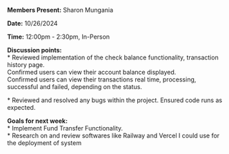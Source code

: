 **Members Present:** Sharon Mungania

**Date:** 10/26/2024

**Time:** 12:00pm \- 2:30pm, In-Person

**Discussion points:**  
\* Reviewed implementation of the check balance functionality, transaction history page.  
Confirmed users can view their account balance displayed.  
Confirmed users can view their transactions real time, processing, successful and failed, depending on the status.

\* Reviewed and resolved any bugs within the project.
Ensured code runs as expected.

**Goals for next week:**  
\* Implement Fund Transfer Functionality.  
\* Research on and review softwares like Railway and Vercel I could use for the deployment of system

